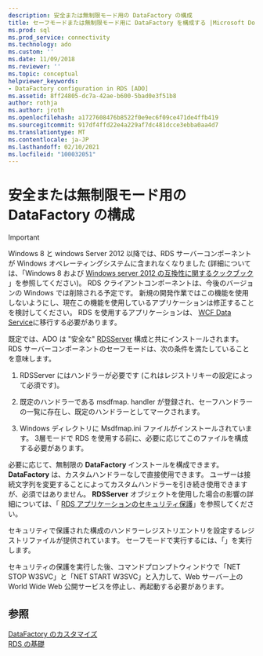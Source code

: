 ```yaml
---
description: 安全または無制限モード用の DataFactory の構成
title: セーフモードまたは無制限モード用に DataFactory を構成する |Microsoft Docs
ms.prod: sql
ms.prod_service: connectivity
ms.technology: ado
ms.custom: ''
ms.date: 11/09/2018
ms.reviewer: ''
ms.topic: conceptual
helpviewer_keywords:
- DataFactory configuration in RDS [ADO]
ms.assetid: 8ff24805-dc7a-42ae-b600-5bad0e3f51b8
author: rothja
ms.author: jroth
ms.openlocfilehash: a1727608476b8522f0e9ec6f09ce471de4ffb419
ms.sourcegitcommit: 917df4ffd22e4a229af7dc481dcce3ebba0aa4d7
ms.translationtype: MT
ms.contentlocale: ja-JP
ms.lasthandoff: 02/10/2021
ms.locfileid: "100032051"
---
```

# <a name="configuring-datafactory-for-safe-or-unrestricted-modes"></a>安全または無制限モード用の DataFactory の構成
> [!IMPORTANT]
>  Windows 8 と windows Server 2012 以降では、RDS サーバーコンポーネントが Windows オペレーティングシステムに含まれなくなりました (詳細については、「Windows 8 および [Windows server 2012 の互換性に関するクックブック](https://www.microsoft.com/download/details.aspx?id=27416) 」を参照してください)。 RDS クライアントコンポーネントは、今後のバージョンの Windows では削除される予定です。 新規の開発作業ではこの機能を使用しないようにし、現在この機能を使用しているアプリケーションは修正することを検討してください。 RDS を使用するアプリケーションは、 [WCF Data Service](/dotnet/framework/wcf/)に移行する必要があります。  
  
 既定では、ADO は "安全な" [RDSServer](../../reference/rds-api/datafactory-object-rdsserver.md) 構成と共にインストールされます。 RDS サーバーコンポーネントのセーフモードは、次の条件を満たしていることを意味します。  
  
1.  RDSServer にはハンドラーが必要です (これはレジストリキーの設定によって必須です)。  
  
2.  既定のハンドラーである msdfmap. handler が登録され、セーフハンドラーの一覧に存在し、既定のハンドラーとしてマークされます。  
  
3.  Windows ディレクトリに Msdfmap.ini ファイルがインストールされています。 3層モードで RDS を使用する前に、必要に応じてこのファイルを構成する必要があります。  
  
 必要に応じて、無制限の **DataFactory** インストールを構成できます。 **DataFactory** は、カスタムハンドラーなしで直接使用できます。 ユーザーは接続文字列を変更することによってカスタムハンドラーを引き続き使用できますが、必須ではありません。 **RDSServer** オブジェクトを使用した場合の影響の詳細については、「 [RDS アプリケーションのセキュリティ保護](./securing-rds-applications.md)」を参照してください。  
  
 セキュリティで保護された構成のハンドラーレジストリエントリを設定するレジストリファイルが提供されています。 セーフモードで実行するには、「」を実行します。  
  
 セキュリティの保護を実行した後、コマンドプロンプトウィンドウで「NET STOP W3SVC」と「NET START W3SVC」と入力して、Web サーバー上の World Wide Web 公開サービスを停止し、再起動する必要があります。  
  
## <a name="see-also"></a>参照  
 [DataFactory のカスタマイズ](./datafactory-customization.md)   
 [RDS の基礎](./rds-fundamentals.md)